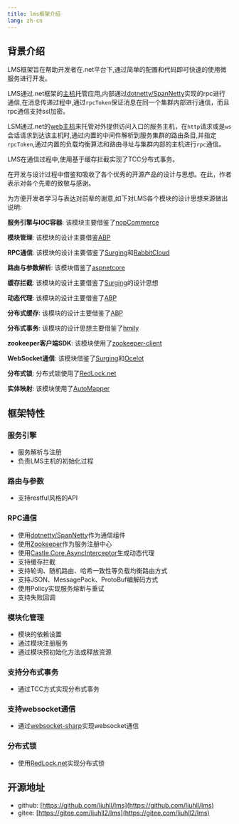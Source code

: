 ```yaml
---
title: lms框架介绍
lang: zh-cn
---
```


## 背景介绍

LMS框架旨在帮助开发者在.net平台下,通过简单的配置和代码即可快速的使用微服务进行开发。

LMS通过.net框架的[主机](https://docs.microsoft.com/zh-cn/aspnet/core/fundamentals/host/generic-host?view=aspnetcore-5.0)托管应用,内部通过[dotnetty/SpanNetty](https://github.com/cuteant/SpanNetty)实现的rpc进行通信,在消息传递过程中,通过`rpcToken`保证消息在同一个集群内部进行通信，而且rpc通信支持ssl加密。

LSM通过.net的[web主机](https://docs.microsoft.com/zh-cn/aspnet/core/fundamentals/host/web-host?view=aspnetcore-5.0)来托管对外提供访问入口的服务主机，在`http`请求或是`ws`会话请求到达该主机时,通过内置的中间件解析到服务集群的路由条目,并指定`rpcToken`,通过内置的负载均衡算法和路由寻址与集群内部的主机进行`rpc`通信。

LMS在通信过程中,使用基于缓存拦截实现了TCC分布式事务。


在开发与设计过程中借鉴和吸收了各个优秀的开源产品的设计与思想。在此，作者表示对各个先辈的致敬与感谢。

为方便开发者学习与表达对前辈的谢意,如下对LMS各个模块的设计思想来源做出说明:

**服务引擎与IOC容器**: 该模块主要借鉴了[nopCommerce](https://github.com/nopSolutions/nopCommerce/)

**模块管理**: 该模块的设计主要借鉴[ABP](https://github.com/abpframework/abp)

**RPC通信**: 该模块的设计主要借鉴了[Surging](https://github.com/fanliang11/surging)和[RabbitCloud](https://github.com/RabbitTeam/RabbitCloud)

**路由与参数解析**: 该模块借鉴了[aspnetcore](https://github.com/dotnet/aspnetcore)

**缓存拦截**: 该模块的设计主要借鉴了[Surging](https://github.com/fanliang11/surging)的设计思想

**动态代理**: 该模块的设计主要借鉴了[ABP](https://github.com/abpframework/abp)

**分布式缓存**: 该模块的设计主要借鉴了[ABP](https://github.com/abpframework/abp)

**分布式事务**: 该模块的设计思想主要借鉴了[hmily](https://github.com/dromara/hmily)

**zookeeper客户端SDK**: 该模块使用了[zookeeper-client](https://github.com/RabbitTeam/zookeeper-client)

**WebSocket通信**: 该模块借鉴了[Surging](https://github.com/fanliang11/surging)和[Ocelot](https://github.com/ThreeMammals/Ocelot)

**分布式锁**: 分布式锁使用了[RedLock.net](https://github.com/samcook/RedLock.net)

**实体映射**: 该模块使用了[AutoMapper](https://github.com/AutoMapper/AutoMapper)

## 框架特性

### 服务引擎
- 服务解析与注册
- 负责LMS主机的初始化过程

### 路由与参数
- 支持restful风格的API

### RPC通信
- 使用[dotnetty/SpanNetty](https://github.com/cuteant/SpanNetty)作为通信组件
- 使用[Zookeeper](https://zookeeper.apache.org)作为服务注册中心
- 使用[Castle.Core.AsyncInterceptor](https://www.nuget.org/packages/Castle.Core.AsyncInterceptor/)生成动态代理
- 支持缓存拦截
- 支持轮询、随机路由、哈希一致性等负载均衡路由方式
- 支持JSON、MessagePack、ProtoBuf编解码方式
- 使用Policy实现服务熔断与重试
- 支持失败回调

### 模块化管理
- 模块的依赖设置
- 通过模块注册服务
- 通过模块预初始化方法或释放资源

### 支持分布式事务
- 通过TCC方式实现分布式事务

### 支持websocket通信
- 通过[websocket-sharp](https://github.com/sta/websocket-sharp)实现websocket通信

### 分布式锁
- 使用[RedLock.net](https://github.com/samcook/RedLock.net)实现分布式锁

## 开源地址
- github: [https://github.com/liuhll/lms](https://github.com/liuhll/lms)
- gitee: [https://gitee.com/liuhll2/lms](https://gitee.com/liuhll2/lms)
